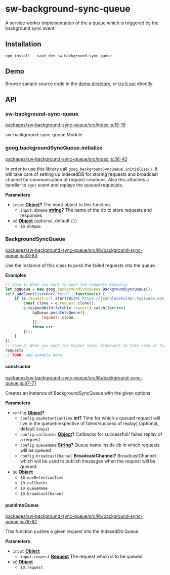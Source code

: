 # sw-background-sync-queue

A service worker implementation of the a queue which is triggered by the background sync event.

## Installation

`npm install --save-dev sw-background-sync-queue`

## Demo

Browse sample source code in the [demo directory](https://github.com/GoogleChrome/sw-helpers/tree/future-of-sw-tooling/packages/sw-background-sync-queue/demo), or
[try it out](https://googlechrome.github.io/sw-helpers/sw-background-sync-queue/demo/) directly.

## API

<!-- Generated by documentation.js. Update this documentation by updating the source code. -->

### sw-background-sync-queue

[packages/sw-background-sync-queue/src/index.js:19-19](https://github.com/prateekbh/sw-helpers/blob/0406801cde001ff064e418ea2e68f7136139d274/packages/sw-background-sync-queue/src/index.js#L19-L19 "Source code on GitHub")

sw-background-sync-queue Module

### goog.backgroundSyncQueue.initialize

[packages/sw-background-sync-queue/src/index.js:36-42](https://github.com/prateekbh/sw-helpers/blob/0406801cde001ff064e418ea2e68f7136139d274/packages/sw-background-sync-queue/src/index.js#L36-L42 "Source code on GitHub")

In order to use this library call `goog.backgroundSyncQueue.initialize()`.
It will take care of setting up IndexedDB for storing requests and broadcast
channel for communication of request creations. Also this attaches a handler
to `sync` event and replays the queued requeusts.

**Parameters**

-   `input` **[Object](https://developer.mozilla.org/en-US/docs/Web/JavaScript/Reference/Global_Objects/Object)?** The input object to this function.
    -   `input.dbName` **[string](https://developer.mozilla.org/en-US/docs/Web/JavaScript/Reference/Global_Objects/String)?** The name of the db to store requests and
        responses
-   `$0` **[Object](https://developer.mozilla.org/en-US/docs/Web/JavaScript/Reference/Global_Objects/Object)**  (optional, default `{}`)
    -   `$0.dbName`  

### BackgroundSyncQueue

[packages/sw-background-sync-queue/src/lib/background-sync-queue.js:33-83](https://github.com/prateekbh/sw-helpers/blob/0406801cde001ff064e418ea2e68f7136139d274/packages/sw-background-sync-queue/src/lib/background-sync-queue.js#L33-L83 "Source code on GitHub")

Use the instance of this class to push the failed requests into the queue.

**Examples**

```javascript
// Case 1: When you want to push the requests manually
let bgQueue = new goog.backgroundSyncQueue.BackgroundSyncQueue();
self.addEventListener('fetch', function(e) {
	if (e.request.url.startsWith('https://jsonplaceholder.typicode.com')) {
		const clone = e.request.clone();
		e.respondWith(fetch(e.request).catch((err)=>{
			bgQueue.pushIntoQueue({
				request: clone,
			});
			throw err;
		}));
 	}
});
// Case 2: When you want the higher level framework to take care of failed
requests
// TODO: add example here
```

#### constructor

[packages/sw-background-sync-queue/src/lib/background-sync-queue.js:47-71](https://github.com/prateekbh/sw-helpers/blob/0406801cde001ff064e418ea2e68f7136139d274/packages/sw-background-sync-queue/src/lib/background-sync-queue.js#L47-L71 "Source code on GitHub")

Creates an instance of BackgroundSyncQueue with the given options

**Parameters**

-   `config` **[Object](https://developer.mozilla.org/en-US/docs/Web/JavaScript/Reference/Global_Objects/Object)?** 
    -   `config.maxRetentionTime` **int?** Time for which a queued
        request will live in the queue(irespective of failed/success of replay) (optional, default `5days`)
    -   `config.callbacks` **[Object](https://developer.mozilla.org/en-US/docs/Web/JavaScript/Reference/Global_Objects/Object)?** Callbacks for successfull/ failed
        replay of a request
    -   `config.queueName` **[String](https://developer.mozilla.org/en-US/docs/Web/JavaScript/Reference/Global_Objects/String)?** Queue name inside db in which
        requests will be queued
    -   `config.broadcastChannel` **BroadcastChannel?** BroadcastChannel
        which will be used to publish messages when the request will be queued.
-   `$0` **[Object](https://developer.mozilla.org/en-US/docs/Web/JavaScript/Reference/Global_Objects/Object)** 
    -   `$0.maxRetentionTime`  
    -   `$0.callbacks`  
    -   `$0.queueName`  
    -   `$0.broadcastChannel`  

#### pushIntoQueue

[packages/sw-background-sync-queue/src/lib/background-sync-queue.js:79-82](https://github.com/prateekbh/sw-helpers/blob/0406801cde001ff064e418ea2e68f7136139d274/packages/sw-background-sync-queue/src/lib/background-sync-queue.js#L79-L82 "Source code on GitHub")

This function pushes a given request into the IndexedDb Queue

**Parameters**

-   `input` **[Object](https://developer.mozilla.org/en-US/docs/Web/JavaScript/Reference/Global_Objects/Object)** 
    -   `input.request` **[Request](https://developer.mozilla.org/en-US/Add-ons/SDK/High-Level_APIs/request)** The request which is to be queued
-   `$0` **[Object](https://developer.mozilla.org/en-US/docs/Web/JavaScript/Reference/Global_Objects/Object)** 
    -   `$0.request`  
